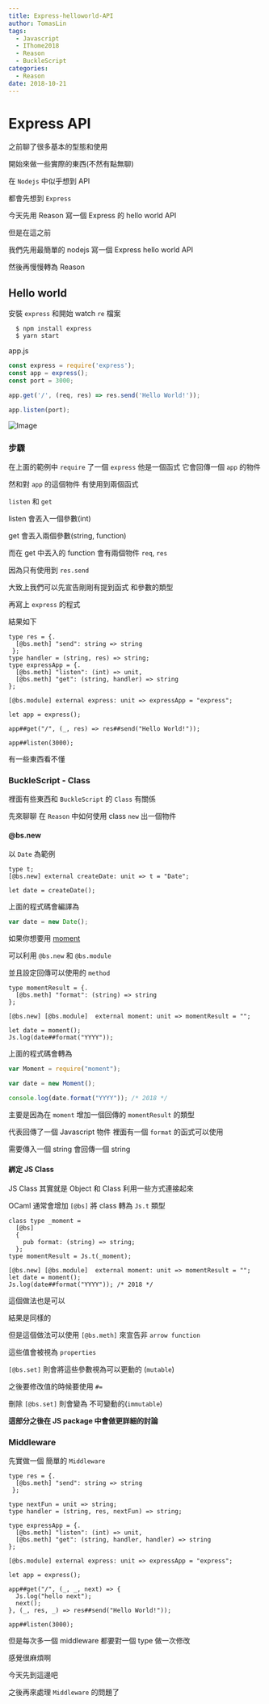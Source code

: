 ```yaml
---
title: Express-helloworld-API
author: TomasLin
tags:
  - Javascript
  - IThome2018
  - Reason
  - BuckleScript
categories:
  - Reason
date: 2018-10-21
---
```


# Express API

之前聊了很多基本的型態和使用

開始來做一些實際的東西(不然有點無聊)

在 `Nodejs` 中似乎想到 API

都會先想到 `Express`

今天先用 Reason 寫一個 Express 的 hello world API

但是在這之前

我們先用最簡單的 nodejs 寫一個 Express hello world API

然後再慢慢轉為 Reason

## Hello world

安裝 `express` 和開始 watch `re` 檔案

```
  $ npm install express
  $ yarn start 
```

app.js
```javascript
const express = require('express');
const app = express();
const port = 3000;

app.get('/', (req, res) => res.send('Hello World!'));

app.listen(port);
```

![Image](../../../../images/express_helloworld/helloworld.png)

### 步驟

在上面的範例中  `require` 了一個 `express` 他是一個函式 它會回傳一個 `app` 的物件

然和對 `app` 的這個物件 有使用到兩個函式

`listen` 和 `get`

listen 會丟入一個參數(int)

get 會丟入兩個參數(string, function)

而在 get 中丟入的 function 會有兩個物件 `req`, `res`

因為只有使用到 `res.send`

大致上我們可以先宣告剛剛有提到函式 和參數的類型

再寫上 `express` 的程式

結果如下

```reason
type res = {.
  [@bs.meth] "send": string => string
 };
type handler = (string, res) => string;
type expressApp = {.
  [@bs.meth] "listen": (int) => unit,
  [@bs.meth] "get": (string, handler) => string
};

[@bs.module] external express: unit => expressApp = "express";

let app = express();

app##get("/", (_, res) => res##send("Hello World!"));

app##listen(3000);
```

有一些東西看不懂

### BuckleScript - Class

裡面有些東西和 `BuckleScript` 的 `Class` 有關係

先來聊聊 在 `Reason` 中如何使用 class `new` 出一個物件

#### @bs.new

以 `Date` 為範例

```reason
type t;
[@bs.new] external createDate: unit => t = "Date";

let date = createDate();
```

上面的程式碼會編譯為
```javascript
var date = new Date();
```

如果你想要用 [moment](http://momentjs.com/)

可以利用 `@bs.new` 和 `@bs.module`

並且設定回傳可以使用的 `method`

```reason
type momentResult = {.
  [@bs.meth] "format": (string) => string
};

[@bs.new] [@bs.module]  external moment: unit => momentResult = "";

let date = moment();
Js.log(date##format("YYYY"));
```

上面的程式碼會轉為

```javascript
var Moment = require("moment");

var date = new Moment();

console.log(date.format("YYYY")); /* 2018 */
```

主要是因為在 `moment` 增加一個回傳的 `momentResult` 的類型

代表回傳了一個 Javascript 物件 裡面有一個 `format` 的函式可以使用

需要傳入一個 string 會回傳一個 string

#### 綁定 JS Class

JS Class 其實就是 Object 和 Class 利用一些方式連接起來

OCaml 通常會增加 `[@bs]` 將 class 轉為 `Js.t` 類型

```reason
class type _moment =
  [@bs]
  {
    pub format: (string) => string;
  };
type momentResult = Js.t(_moment);

[@bs.new] [@bs.module]  external moment: unit => momentResult = "";
let date = moment();
Js.log(date##format("YYYY")); /* 2018 */
```

這個做法也是可以

結果是同樣的

但是這個做法可以使用 `[@bs.meth]` 來宣告非 `arrow function`

這些值會被視為 `properties`

`[@bs.set]` 則會將這些參數視為可以更動的 (`mutable`)

之後要修改值的時候要使用 `#=`

刪除 `[@bs.set]` 則會變為 不可變動的(`immutable`)

**這部分之後在 JS package 中會做更詳細的討論**

### Middleware

先實做一個 簡單的 `Middleware`

```reason
type res = {.
  [@bs.meth] "send": string => string
 };

type nextFun = unit => string;
type handler = (string, res, nextFun) => string;

type expressApp = {.
  [@bs.meth] "listen": (int) => unit,
  [@bs.meth] "get": (string, handler, handler) => string
};

[@bs.module] external express: unit => expressApp = "express";

let app = express();

app##get("/", (_, _, next) => {
  Js.log("hello next");
  next();
}, (_, res, _) => res##send("Hello World!"));

app##listen(3000);
```

但是每次多一個 middleware 都要對一個 type 做一次修改

感覺很麻煩啊

今天先到這邊吧

之後再來處理 `Middleware` 的問題了